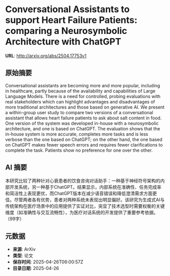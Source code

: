# Conversational Assistants to support Heart Failure Patients: comparing a Neurosymbolic Architecture with ChatGPT

**URL**: http://arxiv.org/abs/2504.17753v1

## 原始摘要

Conversational assistants are becoming more and more popular, including in
healthcare, partly because of the availability and capabilities of Large
Language Models. There is a need for controlled, probing evaluations with real
stakeholders which can highlight advantages and disadvantages of more
traditional architectures and those based on generative AI. We present a
within-group user study to compare two versions of a conversational assistant
that allows heart failure patients to ask about salt content in food. One
version of the system was developed in-house with a neurosymbolic architecture,
and one is based on ChatGPT. The evaluation shows that the in-house system is
more accurate, completes more tasks and is less verbose than the one based on
ChatGPT; on the other hand, the one based on ChatGPT makes fewer speech errors
and requires fewer clarifications to complete the task. Patients show no
preference for one over the other.


## AI 摘要

本研究比较了两种针对心衰患者的饮食咨询对话助手：一种基于神经符号架构的内部开发系统，另一种基于ChatGPT。结果显示，内部系统在准确性、任务完成率和简洁性上表现更优，而ChatGPT版本在减少语音错误和降低澄清需求方面更佳。尽管两者各有优势，患者对两种系统未表现出明显偏好。该研究为生成式AI与传统架构在医疗场景中的应用提供了实证对比，突显了技术选型时需要权衡的关键维度（如准确性与交互流畅性），为医疗对话系统的开发提供了重要参考依据。（99字）

## 元数据

- **来源**: ArXiv
- **类型**: 论文
- **保存时间**: 2025-04-26T06:00:57Z
- **目录日期**: 2025-04-26

